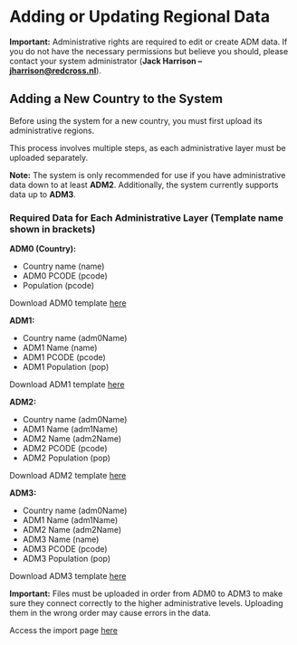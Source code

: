 # Adding or Updating Regional Data  

**Important:** Administrative rights are required to edit or create ADM data. If you do not have the necessary permissions but believe you should, please contact your system administrator (**Jack Harrison – jharrison@redcross.nl**).  

## Adding a New Country to the System  

Before using the system for a new country, you must first upload its administrative regions.  

This process involves multiple steps, as each administrative layer must be uploaded separately.  

**Note:** The system is only recommended for use if you have administrative data down to at least **ADM2**. Additionally, the system currently supports data up to **ADM3**.  

### Required Data for Each Administrative Layer (Template name shown in brackets)

**ADM0 (Country):**
- Country name (name)
- ADM0 PCODE (pcode)
- Population (pcode)

Download ADM0 template [here](https://docs.google.com/spreadsheets/d/1bGP0UqasEV6Qjf38MlnMrv_Wf5WNp_1vVmRBOxb0EGo/export?format=csv)

**ADM1:**
- Country name (adm0Name)
- ADM1 Name (name)
- ADM1 PCODE (pcode)
- ADM1 Population (pop)

Download ADM1 template [here](https://docs.google.com/spreadsheets/d/1HiYCJLmZCGibhGUpdpNGbwbfwH-l5y5Qwn9eqNH82JE/export?format=csv)

**ADM2:**
- Country name (adm0Name)
- ADM1 Name (adm1Name)
- ADM2 Name (adm2Name)
- ADM2 PCODE (pcode)
- ADM2 Population (pop)

Download ADM2 template [here](https://docs.google.com/spreadsheets/d/1e0D-MQaNHPO_FEdkFs6sdY4q8h3oNhShs9jALvwLOCo/export?format=csv)

**ADM3:**
- Country name (adm0Name)
- ADM1 Name (adm1Name)
- ADM2 Name (adm2Name)
- ADM3 Name (name)
- ADM3 PCODE (pcode)
- ADM3 Population (pop)

Download ADM3 template [here](https://docs.google.com/spreadsheets/d/1nQMXl4sDsl0dtA6qVBbTzAfeqeN69DZbPc3tbn6kyNY/export?format=csv)

**Important:** Files must be uploaded in order from ADM0 to ADM3 to make sure they connect correctly to the higher administrative levels. Uploading them in the wrong order may cause errors in the data.

Access the import page [here](http://172.201.122.141/#Import)



